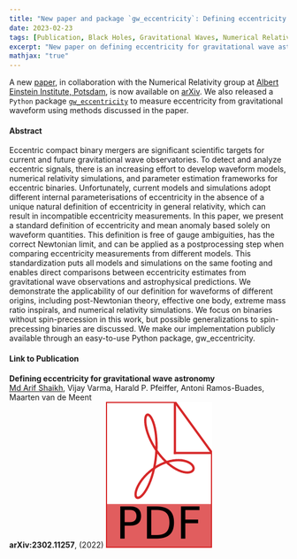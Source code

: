 ```yaml
---
title: "New paper and package `gw_eccentricity`: Defining eccentricity for gravitational wave astronomy"
date: 2023-02-23
tags: [Publication, Black Holes, Gravitational Waves, Numerical Relativity, Eccentricity]
excerpt: "New paper on defining eccentricity for gravitational wave astronomy."
mathjax: "true"
---
```

A new [paper](https://arxiv.org/abs/2302.11257), in collaboration with the Numerical Relativity group at
[Albert Einstein Institute, Potsdam](https://www.aei.mpg.de/astro-cosmo-rel),
is now available on [arXiv](https://arxiv.org/). We also released a `Python` package
[`gw_eccentricity`](https://pypi.org/project/gw-eccentricity/)
to measure eccentricity from gravitational waveform using methods discussed in the paper.

#### Abstract
Eccentric compact binary mergers are significant scientific targets for current and future gravitational wave observatories.
To detect and analyze eccentric signals, there is an increasing effort to develop waveform models, numerical relativity simulations,
and parameter estimation frameworks for eccentric binaries. Unfortunately, current models and simulations adopt different internal
parameterisations of eccentricity in the absence of a unique natural definition of eccentricity in general relativity,
which can result in incompatible eccentricity measurements. In this paper, we present a standard definition of eccentricity
and mean anomaly based solely on waveform quantities. This definition is free of gauge ambiguities, has the correct Newtonian limit,
and can be applied as a postprocessing step when comparing eccentricity measurements from different models.
This standardization puts all models and simulations on the same footing and enables direct comparisons between eccentricity
estimates from gravitational wave observations and astrophysical predictions. We demonstrate the applicability of our definition
for waveforms of different origins, including post-Newtonian theory, effective one body, extreme mass ratio inspirals, and numerical
relativity simulations. We focus on binaries without spin-precession in this work, but possible generalizations to spin-precessing binaries
are discussed. We make our implementation publicly available through an easy-to-use Python package, gw_eccentricity. 

#### Link to Publication
<b>Defining eccentricity for gravitational wave astronomy</b><br>
  <u>Md Arif Shaikh</u>, Vijay Varma, Harald P. Pfeiffer, Antoni Ramos-Buades, Maarten van de Meent<br>
  **arXiv:2302.11257**, (2022) <a href="https://arxiv.org/pdf/2302.11257.pdf"><img class="svg-icon" src="/assets/pdf.svg"></a>
